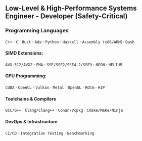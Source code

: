 
 
 ## Low-Level & High-Performance Systems Engineer - Developer (Safety-Critical)
 ### **Programming Languages** 
`C++` · `C` · `Rust` · `Ada` · `Python` · `Haskell` · `Assembly (x86/ARM)`· `Bash`

 #### **SIMD Extensions:**  
  `AVX-512/AVX2` · `FMA` · `SSE/SSE2/SSE4.2/SSE3` · `NEON` · `HELIUM` 
  
 #### **GPU Programming:**  
  `CUDA` · `OpenCL` · `Vulkan` · `Metal` · `OpenGL` · `ROCm` · `HIP`  

 #### **Toolchains & Compilers**  
`GCC/G++` · `Clang/Clang++` · `Conan/Vcpkg` · `Cmake/Make/Ninja`  

 ####  **DevOps & Infrastructure**  
`CI/CD` · `Integration Testing` · `Benchmarking`  

